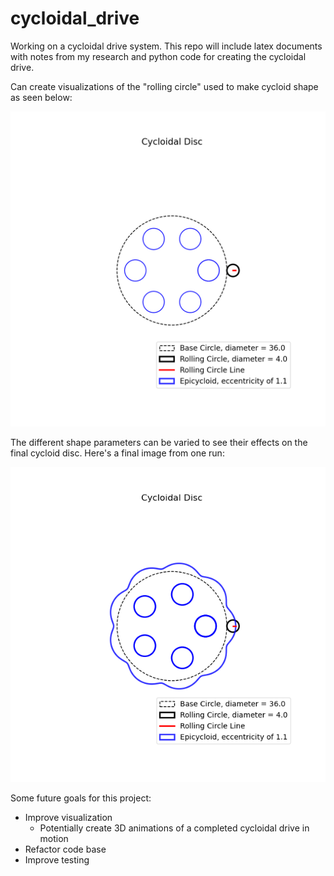 # cycloidal_drive

Working on a cycloidal drive system. This repo will include  latex documents with notes from my research and python code for creating the cycloidal drive.

Can create visualizations of the "rolling circle" used to make cycloid shape as seen below:

![Cycloid GIF](/imgs/plot_ecc_1.1_03_31_2023_08::07.gif)

The different shape parameters can be varied to see their effects on the final cycloid disc.
Here's a final image from one run:

![Cyloid PNG](imgs/cycloid_plot_03_31_2023_0822.png)

Some future goals for this project:
- Improve visualization
    - Potentially create 3D animations of a completed cycloidal drive in motion
- Refactor code base
- Improve testing